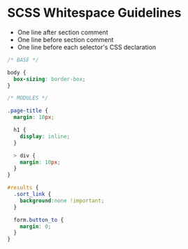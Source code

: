 # SCSS Whitespace Guidelines

* One line after section comment
* One line before section comment
* One line before each selector's CSS declaration

```scss
/* BASE */

body {
  box-sizing: border-box;
}

/* MODULES */

.page-title {
  margin: 10px;

  h1 {
    display: inline;
  }

  > div {
    margin: 10px;
  }
}

#results {
  .sort_link {
    background:none !important;
  }

  form.button_to {
    margin: 0;
  }
}
```

